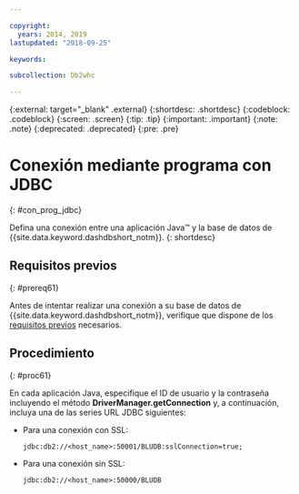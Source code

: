 ```yaml
---

copyright:
  years: 2014, 2019
lastupdated: "2018-09-25"

keywords:

subcollection: Db2whc

---
```


<!-- Attribute definitions --> 
{:external: target="_blank" .external}
{:shortdesc: .shortdesc}
{:codeblock: .codeblock}
{:screen: .screen}
{:tip: .tip}
{:important: .important}
{:note: .note}
{:deprecated: .deprecated}
{:pre: .pre}

# Conexión mediante programa con JDBC
{: #con_prog_jdbc}

Defina una conexión entre una aplicación Java™ y la base de datos de {{site.data.keyword.dashdbshort_notm}}.
{: shortdesc}

## Requisitos previos
{: #prereq61}

Antes de intentar realizar una conexión a su base de datos de {{site.data.keyword.dashdbshort_notm}}, verifique que dispone de los [requisitos previos](/docs/services/Db2whc/connecting?topic=Db2whc-connect_ov#prereqs) necesarios.

<!-- Before you can connect to your database, you must perform the following steps:

- [Verify prerequisites](prereqs.html), including installing driver packages, configuring your local environment, and downloading SSL certificates (if needed)
- Collect [connection information](credentials.html), including database details such as host name and port numbers, and connection credentials such as user ID and password -->

## Procedimiento
{: #proc61}

En cada aplicación Java, especifique el ID de usuario y la contraseña incluyendo el método **DriverManager.getConnection** y, a continuación, incluya una de las series URL JDBC siguientes:

- Para una conexión con SSL:

  `jdbc:db2://<host_name>:50001/BLUDB:sslConnection=true;`

- Para una conexión sin SSL:

  `jdbc:db2://<host_name>:50000/BLUDB`


